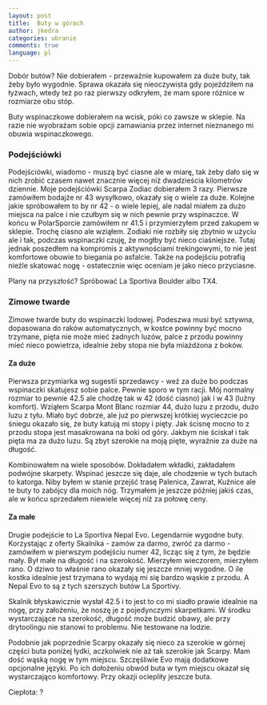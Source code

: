 ```yaml
---
layout: post
title:  Buty w górach
author: jkedra
categories: ubranie
comments: true
language: pl
---
```


Dobór butów? Nie dobierałem - przeważnie kupowałem za duże buty, tak żeby było
wygodnie. Sprawa okazała się nieoczywista gdy pojeździłem na łyżwach, wtedy
też po raz pierwszy odkryłem, że mam spore różnice w rozmiarze obu stóp.

Buty wspinaczkowe dobierałem na wcisk, póki co zawsze w sklepie. Na razie
nie wyobrażam sobie opcji zamawiania przez internet nieznanego mi obuwia
wspinaczkowego.

### Podejściówki

Podejściówki, wiadomo - muszą być ciasne ale w miarę, tak żeby dało się w
nich zrobić czasem nawet znacznie więcej niż dwadzieścia kilometrów dziennie.
Moje podejściówki Scarpa Zodiac dobierałem 3 razy. Pierwsze zamówiłem bodajże
nr 43 wysyłkowo, okazały się o wiele za duże. Kolejne jakie spróbowałem to
by nr 42 - o wiele lepiej, ale nadal miałem za dużo miejsca na palce i nie
czułbym się w nich pewnie przy wspinaczce. W końcu w PolarSporcie zamówiłem
nr 41.5 i przymierzyłem przed zakupem w sklepie. Trochę ciasno ale wziąłem.
Zodiaki nie rozbiły się zbytnio w użyciu ale i tak, podczas wspinaczki
czuję, że mogłby być nieco ciaśniejsze. Tutaj jednak poszedłem na kompromis
z aktywnościami trekingowymi, to nie jest komfortowe obuwie to biegania
po asfalcie. Także na podejściu potrafią nieźle skatować nogę - ostatecznie
więc oceniam je jako nieco przyciasne.

Plany na przyszłość? Spróbować La Sportiva Boulder albo TX4.

### Zimowe twarde

Zimowe twarde buty do wspinaczki lodowej. Podeszwa musi być sztywna,
dopasowana do raków automatycznych, w kostce powinny być mocno trzymane,
pięta nie może mieć żadnych luzów, palce z przodu powinny mieć nieco
powietrza, idealnie żeby stopa nie była miażdżona z boków.

#### Za duże

Pierwsza przymiarka wg sugestii sprzedawcy - weź za duże bo podczas wspinaczki
skatujesz sobie palce. Pewnie sporo w tym racji. Mój normalny rozmiar to pewnie
42.5 ale chodzę tak w 42 (dość ciasno) jak i w 43 (luźny komfort). Wziąłem
Scarpa Mont Blanc rozmiar 44, dużo luzu z przodu, dużo luzu z tyłu. Miało być
dobrze, ale już po pierwszej krótkiej wycieczcie po śniegu okazało się, że
buty katują mi stopy i pięty. Jak ścisnę mocno to z przodu stopa jest
masakrowana na boki od góry. Jakbym nie ściskał i tak pięta ma za dużo luzu.
Są zbyt szerokie na moją pięte, wyraźnie za duże na długość.

Kombinowałem na wiele sposobów. Dokładałem wkładki, zakładałem podwójne
skarpety. Wspinać jeszcze się daje, ale chodzenie w tych butach to katorga.
Niby byłem w stanie przejść trasę Palenica, Zawrat, Kuźnice ale te buty
to zabójcy dla moich nóg. Trzymałem je jeszcze później jakiś czas, ale
w końcu sprzedałem niewiele więcej niż za połowę ceny.

#### Za małe

Drugie podejście to La Sportiva Nepal Evo. Legendarnie wygodne buty.
Korzystając z oferty Skalnika - zamów za darmo, zwróć za darmo - zamówiłem
w pierwszym podejściu numer 42, licząc się z tym, że będzie mały.
Był małe na długość i na szerokość. Mierzyłem wieczorem, mierzyłem rano.
O dziwo to właśnie rano okazały się jeszcze mniej wygodne. O ile kostka
idealnie jest trzymana to wydają mi się bardzo wąskie z przodu. A Nepal Evo
to są z tych szerszych butów La Sportivy.

Skalnik błyskawicznie wysłał 42.5 i to jest to co mi siadło prawie idealnie na
nogę, przy założeniu, że noszę je z pojedynczymi skarpetkami. W środku
wystarczające na szerokość, długość może budzić obawy, ale przy drytoolingu
nie stanowi to problemu. Nie testowane na lodzie.

Podobnie jak poprzednie Scarpy okazały się nieco za szerokie w górnej
części buta poniżej łydki, aczkolwiek nie aż tak szerokie jak Scarpy.
Mam dość wąską nogę w tym miejscu. Szczęśliwie Evo mają dodatkowe opcjonalne
języki. Po ich dołożeniu obwód buta w tym miejscu okazał się wystarczająco
komfortowy. Przy okazji ociepliły jeszcze buta.

Ciepłota: ?



[1]: https://www.ukclimbing.com/forums/gear/la_sportiva_nepal_evo_gtx_size_question-438191
